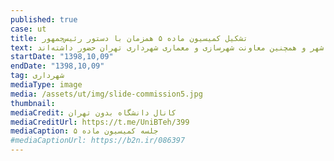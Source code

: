 ```yaml
---
published: true
case: ut
title: تشکیل کمیسیون ماده ۵ همزمان با دستور رئیس‌جمهور
text: همزمان با اعلام نظر معاونت حقوقی رئیس‌جمهور درخصوص طرح توسعه دانشگاه_تهران، روز گذشته جلسه‌ای با موضوع این طرح در کمیسیون مادۀ پنج شهرداری تهران برگزار شده است. در این جلسه رئیس دانشگاه تهران، شهردار تهران، معاونت شهرسازی و معماری وزارت راه و شهرسازی و دبیر شورای‌عالی شهرسازی و معماری، رئیس شورای شهر، دو تن از اعضای شورای شهر و همچنین معاونت شهرسازی و معماری شهرداری تهران حضور داشته‌اند.
startDate: "1398,10,09"
endDate: "1398,10,09"
tag: شهرداری
mediaType: image
media: /assets/ut/img/slide-commission5.jpg
thumbnail:
mediaCredit: کانال دانشگاه بدون تهران
mediaCreditUrl: https://t.me/UniBTeh/399
mediaCaption: جلسه کمیسیون ماده ۵
#mediaCaptionUrl: https://b2n.ir/086397
---
```

